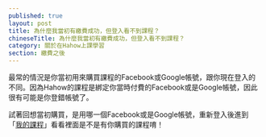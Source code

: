 ```yaml
---
published: true
layout: post
title: 為什麼我當初有繳費成功，但登入看不到課程？
chineseTitle: 為什麼我當初有繳費成功，但登入看不到課程？
category: 關於在Hahow上課學習
section: 繳費之後
---
```


 

最常的情況是你當初用來購買課程的Facebook或Google帳號，跟你現在登入的不同。因為Hahow的課程是綁定你當時付費的Facebook或是Google帳號，因此很有可能是你登錯帳號了。

試著回想當初購買，是用哪一個Facebook或是Google帳號，重新登入後進到「[我的課程](https://hahow.in/console)」看看裡面是不是有你購買的課程唷！
